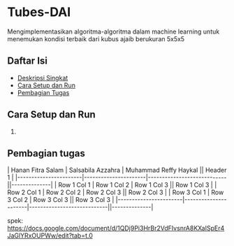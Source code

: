 # Tubes-DAI

Mengimplementasikan algoritma-algoritma dalam machine learning untuk menemukan kondisi terbaik dari kubus ajaib berukuran 5x5x5

## Daftar Isi
- [Deskripsi Singkat](#de)
- [Cara Setup dan Run](#cara-setup-dan-run)
- [Pembagian Tugas](#pembagian-tugas)

## Cara Setup dan Run
1. 


## Pembagian tugas
| Hanan Fitra Salam     | Salsabila Azzahra    | Muhammad Reffy Haykal      || Header 1     | 
|-----------------------|----------------------|----------------------------||--------------|
| Row 1 Col 1           | Row 1 Col 2          | Row 1 Col 3                || Row 1 Col 3  |
| Row 2 Col 1           | Row 2 Col 2          | Row 2 Col 3                || Row 2 Col 3  |
| Row 3 Col 1           | Row 3 Col 2          | Row 3 Col 3                || Row 3 Col 3  |
|-----------------------|----------------------|----------------------------||--------------|



spek: https://docs.google.com/document/d/1QDj9Pi3HrBr2VdFIvsnrA8KXaISpEr4JaGlYRxOUPWw/edit?tab=t.0
